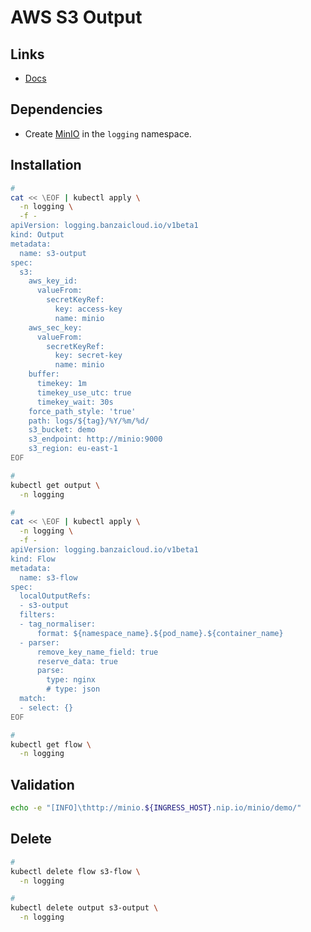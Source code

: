 # AWS S3 Output

## Links

- [Docs](https://banzaicloud.com/docs/one-eye/logging-operator/plugins/outputs/s3/)

## Dependencies

- Create [MinIO](/minio/README.md#helm) in the `logging` namespace.

## Installation

```sh
#
cat << \EOF | kubectl apply \
  -n logging \
  -f -
apiVersion: logging.banzaicloud.io/v1beta1
kind: Output
metadata:
  name: s3-output
spec:
  s3:
    aws_key_id:
      valueFrom:
        secretKeyRef:
          key: access-key
          name: minio
    aws_sec_key:
      valueFrom:
        secretKeyRef:
          key: secret-key
          name: minio
    buffer:
      timekey: 1m
      timekey_use_utc: true
      timekey_wait: 30s
    force_path_style: 'true'
    path: logs/${tag}/%Y/%m/%d/
    s3_bucket: demo
    s3_endpoint: http://minio:9000
    s3_region: eu-east-1
EOF

#
kubectl get output \
  -n logging

#
cat << \EOF | kubectl apply \
  -n logging \
  -f -
apiVersion: logging.banzaicloud.io/v1beta1
kind: Flow
metadata:
  name: s3-flow
spec:
  localOutputRefs:
  - s3-output
  filters:
  - tag_normaliser:
      format: ${namespace_name}.${pod_name}.${container_name}
  - parser:
      remove_key_name_field: true
      reserve_data: true
      parse:
        type: nginx
        # type: json
  match:
  - select: {}
EOF

#
kubectl get flow \
  -n logging
```

## Validation

```sh
echo -e "[INFO]\thttp://minio.${INGRESS_HOST}.nip.io/minio/demo/"
```

## Delete

```sh
#
kubectl delete flow s3-flow \
  -n logging

#
kubectl delete output s3-output \
  -n logging
```
